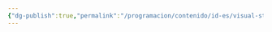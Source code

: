 ```yaml
---
{"dg-publish":true,"permalink":"/programacion/contenido/id-es/visual-studio-code/contenido/otros/general/"}
---
```


